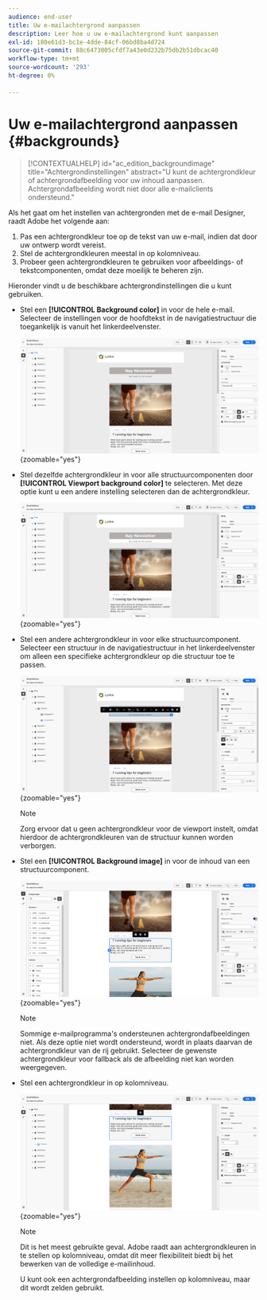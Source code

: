 ```yaml
---
audience: end-user
title: Uw e-mailachtergrond aanpassen
description: Leer hoe u uw e-mailachtergrond kunt aanpassen
exl-id: 180e61d3-bc1e-4dde-84cf-06bd8ba4d724
source-git-commit: 88c6473005cfdf7a43e0d232b75db2b51dbcac40
workflow-type: tm+mt
source-wordcount: '293'
ht-degree: 0%

---
```


# Uw e-mailachtergrond aanpassen {#backgrounds}

>[!CONTEXTUALHELP]
>id="ac_edition_backgroundimage"
>title="Achtergrondinstellingen"
>abstract="U kunt de achtergrondkleur of achtergrondafbeelding voor uw inhoud aanpassen. Achtergrondafbeelding wordt niet door alle e-mailclients ondersteund."

Als het gaat om het instellen van achtergronden met de e-mail Designer, raadt Adobe het volgende aan:

1. Pas een achtergrondkleur toe op de tekst van uw e-mail, indien dat door uw ontwerp wordt vereist.
1. Stel de achtergrondkleuren meestal in op kolomniveau.
1. Probeer geen achtergrondkleuren te gebruiken voor afbeeldings- of tekstcomponenten, omdat deze moeilijk te beheren zijn.

Hieronder vindt u de beschikbare achtergrondinstellingen die u kunt gebruiken.

* Stel een **[!UICONTROL Background color]** in voor de hele e-mail. Selecteer de instellingen voor de hoofdtekst in de navigatiestructuur die toegankelijk is vanuit het linkerdeelvenster.

  ![](assets/background_1.png){zoomable="yes"}

* Stel dezelfde achtergrondkleur in voor alle structuurcomponenten door **[!UICONTROL Viewport background color]** te selecteren. Met deze optie kunt u een andere instelling selecteren dan de achtergrondkleur.

  ![](assets/background_2.png){zoomable="yes"}

* Stel een andere achtergrondkleur in voor elke structuurcomponent. Selecteer een structuur in de navigatiestructuur in het linkerdeelvenster om alleen een specifieke achtergrondkleur op die structuur toe te passen.

  ![](assets/background_3.png){zoomable="yes"}

  >[!NOTE]
  >
  >Zorg ervoor dat u geen achtergrondkleur voor de viewport instelt, omdat hierdoor de achtergrondkleuren van de structuur kunnen worden verborgen.

* Stel een **[!UICONTROL Background image]** in voor de inhoud van een structuurcomponent.

  ![](assets/background_4.png){zoomable="yes"}

  >[!NOTE]
  >
  >Sommige e-mailprogramma&#39;s ondersteunen achtergrondafbeeldingen niet. Als deze optie niet wordt ondersteund, wordt in plaats daarvan de achtergrondkleur van de rij gebruikt. Selecteer de gewenste achtergrondkleur voor fallback als de afbeelding niet kan worden weergegeven.

* Stel een achtergrondkleur in op kolomniveau.

  ![](assets/background_5.png){zoomable="yes"}

  >[!NOTE]
  >
  >Dit is het meest gebruikte geval. Adobe raadt aan achtergrondkleuren in te stellen op kolomniveau, omdat dit meer flexibiliteit biedt bij het bewerken van de volledige e-mailinhoud.

  U kunt ook een achtergrondafbeelding instellen op kolomniveau, maar dit wordt zelden gebruikt.
